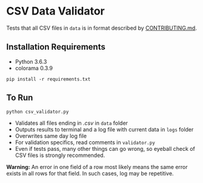 # CSV Data Validator

Tests that all CSV files in `data` is in format described by [CONTRIBUTING.md](https://github.com/lahoffm/aclu-bail-reform/blob/master/CONTRIBUTING.md).

## Installation Requirements
- Python 3.6.3
- colorama 0.3.9

```
pip install -r requirements.txt
```

## To Run

```
python csv_validator.py
```

- Validates all files ending in *.csv* in `data` folder
- Outputs results to terminal and a log file with current data in `logs` folder
- Overwrites same day log file
- For validation specifics, read comments in `validator.py`
- Even if tests pass, many other things can go wrong, so eyeball check of CSV files is strongly recommended.

**Warning:** An error in one field of a row most likely means the same error exists in all rows for that field. In such cases, log may be repetitive.